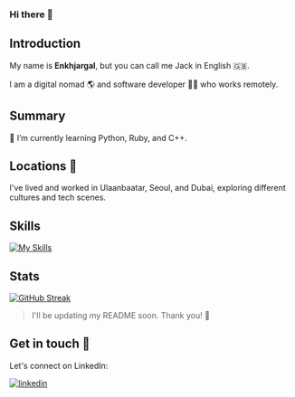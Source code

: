 ### Hi there 👋

## Introduction
My name is **Enkhjargal**, but you can call me Jack in English 🇬🇧.

I am a digital nomad 🌎 and software developer 🧑‍💻 who works remotely.

## Summary

🌱 I’m currently learning Python, Ruby, and C++.

## Locations 📍
I've lived and worked in Ulaanbaatar, Seoul, and Dubai, exploring different cultures and tech scenes.

## Skills
[![My Skills](https://skillicons.dev/icons?i=androidstudio,arduino,aws,bash,bootstrap,css,express,figma,firebase,gcp,git,github,go,html,java,js,kotlin,laravel,mysql,nginx,nodejs,php,postman,react,redux,sass,sqlite,styledcomponents,tailwind,ts,vscode,wordpress)](https://skillicons.dev)

## Stats
[![GitHub Streak](https://streak-stats.demolab.com/?user=enkhjargal)](https://git.io/streak-stats)

> I'll be updating my README soon. Thank you! 🙏

## Get in touch 👋

Let's connect on LinkedIn:

[![linkedin](https://img.shields.io/badge/linkedin-0A66C2?style=for-the-badge&logo=linkedin&logoColor=white)](https://www.linkedin.com/in/iamenkhjargal)
